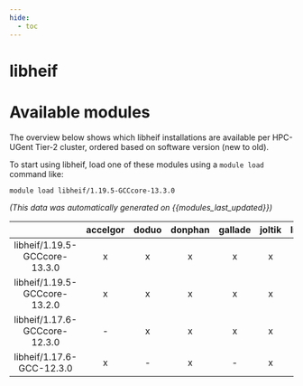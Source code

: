 ```yaml
---
hide:
  - toc
---
```


libheif
=======

# Available modules


The overview below shows which libheif installations are available per HPC-UGent Tier-2 cluster, ordered based on software version (new to old).

To start using libheif, load one of these modules using a `module load` command like:

```shell
module load libheif/1.19.5-GCCcore-13.3.0
```

*(This data was automatically generated on {{modules_last_updated}})*

| |accelgor|doduo|donphan|gallade|joltik|litleo|shinx|
| :---: | :---: | :---: | :---: | :---: | :---: | :---: | :---: |
|libheif/1.19.5-GCCcore-13.3.0|x|x|x|x|x|x|x|
|libheif/1.19.5-GCCcore-13.2.0|x|x|x|x|x|x|x|
|libheif/1.17.6-GCCcore-12.3.0|-|x|x|x|x|x|x|
|libheif/1.17.6-GCC-12.3.0|x|-|x|-|x|x|x|
